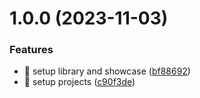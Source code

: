 # 1.0.0 (2023-11-03)


### Features

* 🎸 setup library and showcase ([bf88692](https://github.com/kreuzerk/ng-web-console/commit/bf88692eda40fd4a2a0a850223af76c891cea074))
* 🎸 setup projects ([c90f3de](https://github.com/kreuzerk/ng-web-console/commit/c90f3de0e054c10f5e7ad9032845121b5d6f9632))
